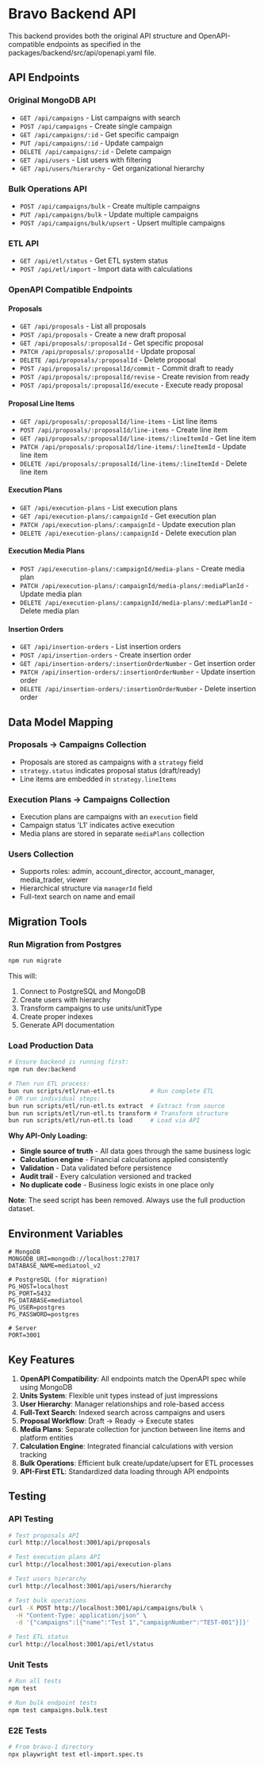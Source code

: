 # Bravo Backend API

This backend provides both the original API structure and OpenAPI-compatible endpoints as specified in the packages/backend/src/api/openapi.yaml file.

## API Endpoints

### Original MongoDB API

- `GET /api/campaigns` - List campaigns with search
- `POST /api/campaigns` - Create single campaign
- `GET /api/campaigns/:id` - Get specific campaign
- `PUT /api/campaigns/:id` - Update campaign
- `DELETE /api/campaigns/:id` - Delete campaign
- `GET /api/users` - List users with filtering
- `GET /api/users/hierarchy` - Get organizational hierarchy

### Bulk Operations API

- `POST /api/campaigns/bulk` - Create multiple campaigns
- `PUT /api/campaigns/bulk` - Update multiple campaigns
- `POST /api/campaigns/bulk/upsert` - Upsert multiple campaigns

### ETL API

- `GET /api/etl/status` - Get ETL system status
- `POST /api/etl/import` - Import data with calculations

### OpenAPI Compatible Endpoints

#### Proposals

- `GET /api/proposals` - List all proposals
- `POST /api/proposals` - Create a new draft proposal
- `GET /api/proposals/:proposalId` - Get specific proposal
- `PATCH /api/proposals/:proposalId` - Update proposal
- `DELETE /api/proposals/:proposalId` - Delete proposal
- `POST /api/proposals/:proposalId/commit` - Commit draft to ready
- `POST /api/proposals/:proposalId/revise` - Create revision from ready
- `POST /api/proposals/:proposalId/execute` - Execute ready proposal

#### Proposal Line Items

- `GET /api/proposals/:proposalId/line-items` - List line items
- `POST /api/proposals/:proposalId/line-items` - Create line item
- `GET /api/proposals/:proposalId/line-items/:lineItemId` - Get line item
- `PATCH /api/proposals/:proposalId/line-items/:lineItemId` - Update line item
- `DELETE /api/proposals/:proposalId/line-items/:lineItemId` - Delete line item

#### Execution Plans

- `GET /api/execution-plans` - List execution plans
- `GET /api/execution-plans/:campaignId` - Get execution plan
- `PATCH /api/execution-plans/:campaignId` - Update execution plan
- `DELETE /api/execution-plans/:campaignId` - Delete execution plan

#### Execution Media Plans

- `POST /api/execution-plans/:campaignId/media-plans` - Create media plan
- `PATCH /api/execution-plans/:campaignId/media-plans/:mediaPlanId` - Update media plan
- `DELETE /api/execution-plans/:campaignId/media-plans/:mediaPlanId` - Delete media plan

#### Insertion Orders

- `GET /api/insertion-orders` - List insertion orders
- `POST /api/insertion-orders` - Create insertion order
- `GET /api/insertion-orders/:insertionOrderNumber` - Get insertion order
- `PATCH /api/insertion-orders/:insertionOrderNumber` - Update insertion order
- `DELETE /api/insertion-orders/:insertionOrderNumber` - Delete insertion order

## Data Model Mapping

### Proposals → Campaigns Collection

- Proposals are stored as campaigns with a `strategy` field
- `strategy.status` indicates proposal status (draft/ready)
- Line items are embedded in `strategy.lineItems`

### Execution Plans → Campaigns Collection

- Execution plans are campaigns with an `execution` field
- Campaign status 'L1' indicates active execution
- Media plans are stored in separate `mediaPlans` collection

### Users Collection

- Supports roles: admin, account_director, account_manager, media_trader, viewer
- Hierarchical structure via `managerId` field
- Full-text search on name and email

## Migration Tools

### Run Migration from Postgres

```bash
npm run migrate
```

This will:

1. Connect to PostgreSQL and MongoDB
2. Create users with hierarchy
3. Transform campaigns to use units/unitType
4. Create proper indexes
5. Generate API documentation

### Load Production Data

```bash
# Ensure backend is running first:
npm run dev:backend

# Then run ETL process:
bun run scripts/etl/run-etl.ts          # Run complete ETL
# OR run individual steps:
bun run scripts/etl/run-etl.ts extract  # Extract from source
bun run scripts/etl/run-etl.ts transform # Transform structure
bun run scripts/etl/run-etl.ts load     # Load via API
```

**Why API-Only Loading:**

- **Single source of truth** - All data goes through the same business logic
- **Calculation engine** - Financial calculations applied consistently
- **Validation** - Data validated before persistence
- **Audit trail** - Every calculation versioned and tracked
- **No duplicate code** - Business logic exists in one place only

**Note**: The seed script has been removed. Always use the full production dataset.

## Environment Variables

```env
# MongoDB
MONGODB_URI=mongodb://localhost:27017
DATABASE_NAME=mediatool_v2

# PostgreSQL (for migration)
PG_HOST=localhost
PG_PORT=5432
PG_DATABASE=mediatool
PG_USER=postgres
PG_PASSWORD=postgres

# Server
PORT=3001
```

## Key Features

1. **OpenAPI Compatibility**: All endpoints match the OpenAPI spec while using MongoDB
2. **Units System**: Flexible unit types instead of just impressions
3. **User Hierarchy**: Manager relationships and role-based access
4. **Full-Text Search**: Indexed search across campaigns and users
5. **Proposal Workflow**: Draft → Ready → Execute states
6. **Media Plans**: Separate collection for junction between line items and platform entities
7. **Calculation Engine**: Integrated financial calculations with version tracking
8. **Bulk Operations**: Efficient bulk create/update/upsert for ETL processes
9. **API-First ETL**: Standardized data loading through API endpoints

## Testing

### API Testing

```bash
# Test proposals API
curl http://localhost:3001/api/proposals

# Test execution plans API
curl http://localhost:3001/api/execution-plans

# Test users hierarchy
curl http://localhost:3001/api/users/hierarchy

# Test bulk operations
curl -X POST http://localhost:3001/api/campaigns/bulk \
  -H "Content-Type: application/json" \
  -d '{"campaigns":[{"name":"Test 1","campaignNumber":"TEST-001"}]}'

# Test ETL status
curl http://localhost:3001/api/etl/status
```

### Unit Tests

```bash
# Run all tests
npm test

# Run bulk endpoint tests
npm test campaigns.bulk.test
```

### E2E Tests

```bash
# From bravo-1 directory
npx playwright test etl-import.spec.ts
```
